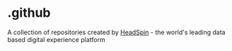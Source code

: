 # .github
A collection of repositories created by [HeadSpin](https://www.headspin.io) - the world's leading data based digital experience platform
